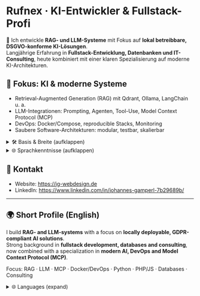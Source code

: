 # Rufnex · KI-Entwickler & Fullstack-Profi

👋 Ich entwickle **RAG- und LLM-Systeme** mit Fokus auf **lokal betreibbare, DSGVO-konforme KI-Lösungen**.  
Langjährige Erfahrung in **Fullstack-Entwicklung, Datenbanken und IT-Consulting**, heute kombiniert mit einer klaren Spezialisierung auf moderne KI-Architekturen.

## 🔎 Fokus: KI & moderne Systeme
- Retrieval-Augmented Generation (RAG) mit Qdrant, Ollama, LangChain u. a.  
- LLM-Integrationen: Prompting, Agenten, Tool-Use, Model Context Protocol (MCP)  
- DevOps: Docker/Compose, reproducible Stacks, Monitoring  
- Saubere Software-Architekturen: modular, testbar, skalierbar  

<details>
<summary>🛠️ Basis & Breite (aufklappen)</summary>

- Fullstack: PHP (Laravel, Symfony, Joomla), JavaScript/TypeScript (Vue, Node)  
- Datenbanken: MySQL, MariaDB, PostgreSQL, Oracle  
- Python: Data, ML, KI-Workflows  
- Weitere Sprachen: C++, R, u. a.  
- Consulting: Architektur, Skalierung, digitale Strategien  

</details>

<details>
<summary>🌐 Sprachkenntnisse (aufklappen)</summary>

- Deutsch: Muttersprache  
- Englisch: fließend  
- Bairisch: fließend 😉  
- Italienisch & Französisch: Grundkenntnisse  

</details>

## 📌 Kontakt
- Website: https://jg-webdesign.de  
- LinkedIn: https://www.linkedin.com/in/johannes-gamperl-7b29689b/

---

## 🌍 Short Profile (English)

I build **RAG- and LLM-systems** with a focus on **locally deployable, GDPR-compliant AI solutions**.  
Strong background in **fullstack development, databases and consulting**, now combined with a specialization in **modern AI, DevOps and Model Context Protocol (MCP)**.

Focus: RAG · LLM · MCP · Docker/DevOps · Python · PHP/JS · Databases · Consulting  

<details>
<summary>🌐 Languages (expand)</summary>

- German (native)  
- English (fluent)  
- Bavarian (fluent 😉)  
- Italian & French (basic)  

</details>
